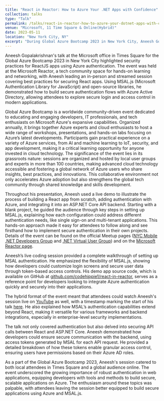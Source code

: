 ```yaml
---
title: "React in Reactor: How to Azure Your .NET Apps with Confidence"
collection: talks
type: "Talk"
permalink: /talks/react-in-reactor-how-to-azure-your-dotnet-apps-with-confidence
venue: "Microsoft, 11 Time Square & Online(Hybrid)"
date: 2023-05-11
location: "New York City, NY"
excerpt: "During Global Azure Bootcamp 2023 in New York City, Aneesh Gopalakrishnan presented a comprehensive talk at Microsoft’s Times Square office, focusing on securing React applications with Azure Authentication using MSAL.js and related open-source libraries. This hybrid event, live-streamed on YouTube, featured a live demo where Aneesh built a React app from scratch and implemented Azure-based authentication. This demo illustrated how to integrate MSAL.js for robust security and seamlessly connect with an ASP.NET Core API. The session highlighted best practices in cloud security for modern web applications, engaging both in-person and remote attendees"
---
```


Aneesh Gopalakrishnan's talk at the Microsoft office in Times Square for the Global Azure Bootcamp 2023 in New York City highlighted security practices for ReactJS apps using Azure authentication. The event was held at the Microsoft Reactor, a tech community space for hands-on learning and networking, with Aneesh leading an in-person and streamed session covering best practices for securing React apps. Using MSAL.js (Microsoft Authentication Library for JavaScript) and open-source libraries, he demonstrated how to build secure authentication flows with Azure Active Directory, allowing attendees to explore secure login and access control in modern applications.

Global Azure Bootcamp is a worldwide community-driven event dedicated to educating and engaging developers, IT professionals, and tech enthusiasts on Microsoft Azure's expansive capabilities. Organized annually, it brings together Azure experts and cloud enthusiasts to host a wide range of workshops, presentations, and hands-on labs focusing on Azure’s latest developments. Participants gain practical experience on a variety of Azure services, from AI and machine learning to IoT, security, and app development, making it a critical learning opportunity for anyone invested in cloud technology. The significance of the event lies in its grassroots nature: sessions are organized and hosted by local user groups and experts in more than 100 countries, making advanced cloud technology accessible and fostering a global network of Azure users who share insights, best practices, and innovations. This collaborative environment not only accelerates Azure adoption but also strengthens the global tech community through shared knowledge and skills development.

Throughout his presentation, Aneesh used a live demo to illustrate the process of building a React app from scratch, adding authentication with Azure, and integrating it into an ASP.NET Core API backend. Starting with a blank project, he guided the audience through key steps in setting up MSAL.js, explaining how each configuration could address different authentication needs, like single sign-on and multi-tenant applications. This hands-on approach made it easy for attendees to follow along and see firsthand how to implement secure authentication in their own projects. Details of the event can be found on the official Meetup pages ([NYC Mobile .NET Developers Group](https://www.meetup.com/nycmobiledev/events/293409928/) and [.NET Virtual User Group](https://www.meetup.com/dotnet-virtual-user-group/events/293412627/)) and on the [Microsoft Reactor page](https://developer.microsoft.com/en-us/reactor/events/19211/).

Aneesh’s live coding session provided a complete walkthrough of setting up MSAL authentication. He emphasized the flexibility of MSAL.js, showing how developers could customize login screens and secure user data through token-based access controls. His demo app source code, which is available on GitHub at [github.com/codehippie1/react-in-reactor](https://github.com/codehippie1/react-in-reactor), serves as a reference point for developers looking to integrate Azure authentication quickly and securely into their applications.

The hybrid format of the event meant that attendees could watch Aneesh's session live on [YouTube](https://www.youtube.com/watch?v=L_f9EOLN4Eo) as well, with a timestamp marking the start of his talk [here](https://www.youtube.com/live/L_f9EOLN4Eo?si=oUImlgW7J6pquwR9&t=7056). He also explained how MSAL’s authentication capabilities extend beyond React, making it versatile for various frameworks and backend integrations, especially in enterprise-level security implementations.

The talk not only covered authentication but also delved into securing API calls between React and ASP.NET Core. Aneesh demonstrated how developers could ensure secure communication with the backend, using access tokens generated by MSAL for each API request. He provided a detailed breakdown of how these tokens enable granular access control, ensuring users have permissions based on their Azure AD roles.

As a part of the Global Azure Bootcamp 2023, Aneesh's session catered to both local attendees in Times Square and a global audience online. The event underscored the growing importance of robust authentication in web applications, equipping developers with tools and methods to build secure, scalable applications on Azure. The enthusiasm around these topics was palpable, with attendees leaving the session better equipped to build secure applications using Azure and MSAL.js.